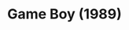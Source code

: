 ---
title: Game Boy (1989)
description: me holding a yellow Game Boy
image: /images/yellow-dmg.webp
dimensions: [500, 500]
tags: 
  - nintendo
  - video games
dateAdded: '2 Jul 2025'
---